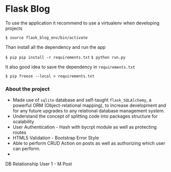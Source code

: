 # Flask Blog

To use the application it recommend to use a virtualenv when developing projects

`$ source flask_blog_env/bin/activate`

Than install all the dependency and run the app

`$ pip pip install -r requirements.txt`
`$ python run.py`

It also good idea to save the dependency in `requirements.txt`

`$ pip freeze --local > requirements.txt`
### About the project

- Made use of `sqlite` database and self-taught `flask_SQLAlchemy`, a powerful ORM (Object-relational
  mapping), to increase development and for any future upgrades to any relational database management system.
- Understand the concept of splitting code into packages structure for scalability
- User Authentication - Hash with bycrpt module as well as protecting routes
- HTML5 Validation - Bootstrap Error Style
- Able to perform CRUD Action on posts as well as authorizing which user can perform.  
- 

DB Relationship
User 1 - M Post
